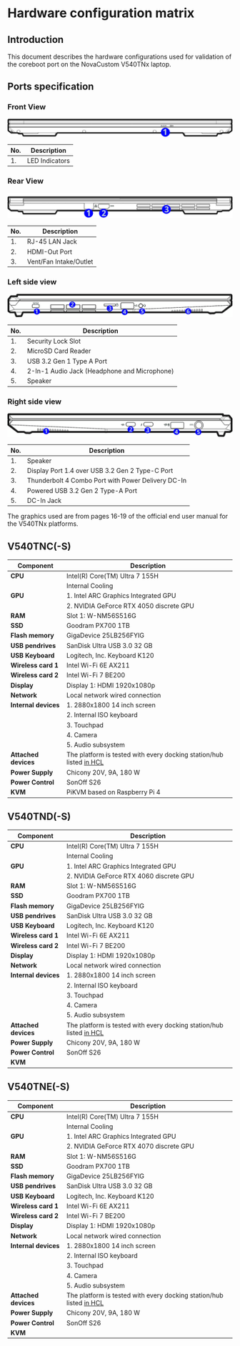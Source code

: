 # Hardware configuration matrix

## Introduction

This document describes the hardware configurations used for validation of the
coreboot port on the NovaCustom V540TNx laptop.

## Ports specification

### Front View

![](/images/novacustom_v540tnx_front_view.png)

| No.  | Description                                      |
|------|--------------------------------------------------|
| 1.   | LED Indicators                                   |

### Rear View

![](/images/novacustom_v540tnx_rear_view.png)

| No.  | Description                                      |
|------|--------------------------------------------------|
| 1.   | RJ-45 LAN Jack                                   |
| 2.   | HDMI-Out Port                                    |
| 3.   | Vent/Fan Intake/Outlet                           |

### Left side view

![](/images/novacustom_v540tnx_left_view.png)

| No.  | Description                                      |
|------|--------------------------------------------------|
| 1.   | Security Lock Slot                               |
| 2.   | MicroSD Card Reader                              |
| 3.   | USB 3.2 Gen 1 Type A Port                        |
| 4.   | 2-In-1 Audio Jack (Headphone and Microphone)     |
| 5.   | Speaker                                          |

### Right side view

![](/images/novacustom_v540tnx_right_view.png)

| No.  | Description                                                  |
|------|--------------------------------------------------------------|
| 1.   | Speaker                                                      |
| 2.   | Display Port 1.4 over USB 3.2 Gen 2 Type-C Port              |
| 3.   | Thunderbolt  4 Combo Port with Power Delivery DC-In          |
| 4.   | Powered USB 3.2 Gen 2 Type-A Port                            |
| 5.   | DC-In Jack                                                   |

The graphics used are from pages 16-19 of the official end user manual for the
V540TNx platforms.

## V540TNC(-S)

| Component                      | Description                                      |
|--------------------------------|--------------------------------------------------|
| **CPU**                        | Intel(R) Core(TM) Ultra 7 155H                   |
|                                | Internal Cooling                                 |
| **GPU**                        | 1. Intel ARC Graphics Integrated GPU
|                            | 2. NVIDIA GeForce RTX 4050 discrete GPU|
| **RAM**                        | Slot 1: W-NM56S516G                              |
| **SSD**                        | Goodram PX700 1TB                                |
| **Flash memory**               | GigaDevice 25LB256FYIG                           |
| **USB pendrives**              | SanDisk Ultra USB 3.0 32 GB                      |
| **USB Keyboard**               | Logitech, Inc. Keyboard K120                     |
| **Wireless card 1**            | Intel Wi-Fi 6E AX211                             |
| **Wireless card 2**            | Intel Wi-Fi 7 BE200                              |
| **Display**                    | Display 1: HDMI 1920x1080p                       |
| **Network**                    | Local network wired connection                   |
| **Internal devices**           | 1. 2880x1800 14 inch screen                      |
|                                | 2. Internal ISO keyboard                         |
|                                | 3. Touchpad                                      |
|                                | 4. Camera                                        |
|                                | 5. Audio subsystem                               |
| **Attached devices**           | The platform is tested with every docking station/hub listed [in HCL][HCL] |
| **Power Supply**               | Chicony 20V, 9A, 180 W                         |
| **Power Control**              | SonOff S26                                       |
| **KVM**                        | PiKVM based on Raspberry Pi 4                    |

## V540TND(-S)

| Component                      | Description                                      |
|--------------------------------|--------------------------------------------------|
| **CPU**                        | Intel(R) Core(TM) Ultra 7 155H                   |
|                                | Internal Cooling                                 |
| **GPU**                        | 1. Intel ARC Graphics Integrated GPU
|                            | 2. NVIDIA GeForce RTX 4060 discrete GPU|
| **RAM**                        | Slot 1: W-NM56S516G                              |
| **SSD**                        | Goodram PX700 1TB                                |
| **Flash memory**               | GigaDevice 25LB256FYIG                           |
| **USB pendrives**              | SanDisk Ultra USB 3.0 32 GB                      |
| **USB Keyboard**               | Logitech, Inc. Keyboard K120                     |
| **Wireless card 1**            | Intel Wi-Fi 6E AX211                             |
| **Wireless card 2**            | Intel Wi-Fi 7 BE200                              |
| **Display**                    | Display 1: HDMI 1920x1080p                       |
| **Network**                    | Local network wired connection                   |
| **Internal devices**           | 1. 2880x1800 14 inch screen                      |
|                                | 2. Internal ISO keyboard                         |
|                                | 3. Touchpad                                      |
|                                | 4. Camera                                        |
|                                | 5. Audio subsystem                               |
| **Attached devices**           | The platform is tested with every docking station/hub listed [in HCL][HCL] |
| **Power Supply**               | Chicony 20V, 9A, 180 W                         |
| **Power Control**              | SonOff S26                                       |
| **KVM**

## V540TNE(-S)

| Component                      | Description                                      |
|--------------------------------|--------------------------------------------------|
| **CPU**                        | Intel(R) Core(TM) Ultra 7 155H                   |
|                                | Internal Cooling                                 |
| **GPU**                        | 1. Intel ARC Graphics Integrated GPU
|                            | 2. NVIDIA GeForce RTX 4070 discrete GPU|
| **RAM**                        | Slot 1: W-NM56S516G                              |
| **SSD**                        | Goodram PX700 1TB                                |
| **Flash memory**               | GigaDevice 25LB256FYIG                           |
| **USB pendrives**              | SanDisk Ultra USB 3.0 32 GB                      |
| **USB Keyboard**               | Logitech, Inc. Keyboard K120                     |
| **Wireless card 1**            | Intel Wi-Fi 6E AX211                             |
| **Wireless card 2**            | Intel Wi-Fi 7 BE200                              |
| **Display**                    | Display 1: HDMI 1920x1080p                       |
| **Network**                    | Local network wired connection                   |
| **Internal devices**           | 1. 2880x1800 14 inch screen                      |
|                                | 2. Internal ISO keyboard                         |
|                                | 3. Touchpad                                      |
|                                | 4. Camera                                        |
|                                | 5. Audio subsystem                               |
| **Attached devices**           | The platform is tested with every docking station/hub listed [in HCL][HCL] |
| **Power Supply**               | Chicony 20V, 9A, 180 W                         |
| **Power Control**              | SonOff S26                                       |
| **KVM**

[HCL]: https://docs.dasharo.com/unified/novacustom/hcl/#v54-series
